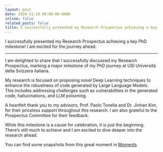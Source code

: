 ```yaml
---
layout: post
date: 2024-11-19 09:00:00-0400
inline: false
related_posts: false
title: I successfully presented my Research Prospectus achieving a key PhD milestone! I am excited for the journey ahead.
---
```


I successfully presented my Research Prospectus achieving a key PhD milestone! I am excited for the journey ahead.

---

I am delighted to share that I successfully discussed my Research Prospectus, marking a major milestone of my PhD journey at USI Università della Svizzera italiana.

My research is focused on proposing novel Deep Learning techniques to enhance the robustness of code generated by Large Language Models. This includes addressing challenges such as vulnerabilities in the generated code, hallucinations, and LLM poisoning.

A heartfelt thank you to my advisors, Prof. Paolo Tonella and Dr. Jinhan Kim, for their priceless support throughout this research. I am also grateful to the Prospectus Committee for their feedback.

While this milestone is a cause for celebration, it is just the beginning. There’s still much to achieve and I am excited to dive deeper into the research ahead. 

You can find some snapshots from this great moment in <a href = "https://pasinisamuele.github.io/moments/prospectus/">Moments</a>